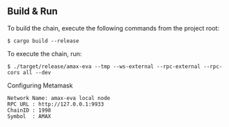 
## Build & Run

To build the chain, execute the following commands from the project root:

```
$ cargo build --release
```

To execute the chain, run:

```
$ ./target/release/amax-eva --tmp --ws-external --rpc-external --rpc-cors all --dev
```

Configuring Metamask

```
Network Name: amax-eva local node
RPC URL : http://127.0.0.1:9933
ChainID : 1998
Symbol  : AMAX
```

